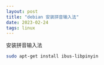 ```yaml
---
layout: post
title: "debian 安装拼音输入法"
date: 2023-02-24
tags: linux
---
```


安装拼音输入法

```bash
sudo apt-get install ibus-libpinyin
```